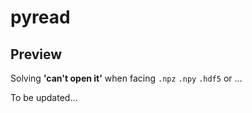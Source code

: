 # pyread


## Preview

Solving **'can't open it'** when facing `.npz`  `.npy`  `.hdf5` or ...

To be updated...
